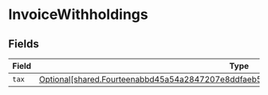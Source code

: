# InvoiceWithholdings


## Fields

| Field                                                                                                                                                                                    | Type                                                                                                                                                                                     | Required                                                                                                                                                                                 | Description                                                                                                                                                                              |
| ---------------------------------------------------------------------------------------------------------------------------------------------------------------------------------------- | ---------------------------------------------------------------------------------------------------------------------------------------------------------------------------------------- | ---------------------------------------------------------------------------------------------------------------------------------------------------------------------------------------- | ---------------------------------------------------------------------------------------------------------------------------------------------------------------------------------------- |
| `tax`                                                                                                                                                                                    | [Optional[shared.Fourteenabbd45a54a2847207e8ddfaeb5d4bc82ffb855d63772d79e0c5fe04e9b9b01]](../../models/shared/fourteenabbd45a54a2847207e8ddfaeb5d4bc82ffb855d63772d79e0c5fe04e9b9b01.md) | :heavy_minus_sign:                                                                                                                                                                       | N/A                                                                                                                                                                                      |